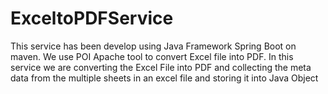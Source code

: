 # ExceltoPDFService
This service has been develop using Java Framework Spring Boot on maven. We use POI Apache tool to convert Excel file into PDF. In this service we are converting the Excel File into PDF and collecting the meta data from the multiple sheets in an excel file and storing it into Java Object 
